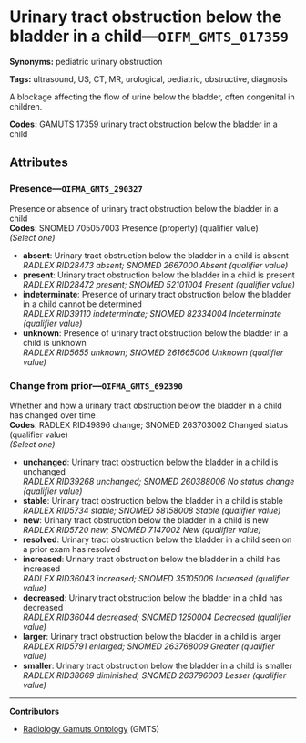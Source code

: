 # Urinary tract obstruction below the bladder in a child—`OIFM_GMTS_017359`

**Synonyms:** pediatric urinary obstruction

**Tags:** ultrasound, US, CT, MR, urological, pediatric, obstructive, diagnosis

A blockage affecting the flow of urine below the bladder, often congenital in children.

**Codes:** GAMUTS 17359 urinary tract obstruction below the bladder in a child

## Attributes

### Presence—`OIFMA_GMTS_290327`

Presence or absence of urinary tract obstruction below the bladder in a child  
**Codes**: SNOMED 705057003 Presence (property) (qualifier value)  
*(Select one)*

- **absent**: Urinary tract obstruction below the bladder in a child is absent  
_RADLEX RID28473 absent; SNOMED 2667000 Absent (qualifier value)_
- **present**: Urinary tract obstruction below the bladder in a child is present  
_RADLEX RID28472 present; SNOMED 52101004 Present (qualifier value)_
- **indeterminate**: Presence of urinary tract obstruction below the bladder in a child cannot be determined  
_RADLEX RID39110 indeterminate; SNOMED 82334004 Indeterminate (qualifier value)_
- **unknown**: Presence of urinary tract obstruction below the bladder in a child is unknown  
_RADLEX RID5655 unknown; SNOMED 261665006 Unknown (qualifier value)_

### Change from prior—`OIFMA_GMTS_692390`

Whether and how a urinary tract obstruction below the bladder in a child has changed over time  
**Codes**: RADLEX RID49896 change; SNOMED 263703002 Changed status (qualifier value)  
*(Select one)*

- **unchanged**: Urinary tract obstruction below the bladder in a child is unchanged  
_RADLEX RID39268 unchanged; SNOMED 260388006 No status change (qualifier value)_
- **stable**: Urinary tract obstruction below the bladder in a child is stable  
_RADLEX RID5734 stable; SNOMED 58158008 Stable (qualifier value)_
- **new**: Urinary tract obstruction below the bladder in a child is new  
_RADLEX RID5720 new; SNOMED 7147002 New (qualifier value)_
- **resolved**: Urinary tract obstruction below the bladder in a child seen on a prior exam has resolved  
- **increased**: Urinary tract obstruction below the bladder in a child has increased  
_RADLEX RID36043 increased; SNOMED 35105006 Increased (qualifier value)_
- **decreased**: Urinary tract obstruction below the bladder in a child has decreased  
_RADLEX RID36044 decreased; SNOMED 1250004 Decreased (qualifier value)_
- **larger**: Urinary tract obstruction below the bladder in a child is larger  
_RADLEX RID5791 enlarged; SNOMED 263768009 Greater (qualifier value)_
- **smaller**: Urinary tract obstruction below the bladder in a child is smaller  
_RADLEX RID38669 diminished; SNOMED 263796003 Lesser (qualifier value)_

---

**Contributors**

- [Radiology Gamuts Ontology](https://gamuts.net/) (GMTS)